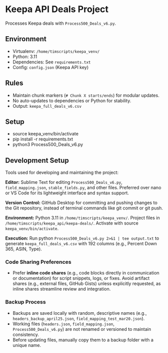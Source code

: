 # Keepa API Deals Project
Processes Keepa deals with `Process500_Deals_v6.py`.

## Environment
- Virtualenv: `/home/timscripts/keepa_venv/`
- Python: 3.11
- Dependencies: See `requirements.txt`
- Config: `config.json` (Keepa API key)

## Rules
- Maintain chunk markers (`# Chunk X starts/ends`) for modular updates.
- No auto-updates to dependencies or Python for stability.
- Output: `keepa_full_deals_v6.csv`

## Setup
- source keepa_venv/bin/activate
- pip install -r requirements.txt
- python3 Process500_Deals_v6.py

## Development Setup
Tools used for developing and maintaining the project:

**Editor:** Sublime Text for editing `Process500_Deals_v6.py`, `field_mapping.json`, `stable_fields.py`, and other files. Preferred over nano or VS Code for its lightweight interface and syntax support.

**Version Control:** GitHub Desktop for committing and pushing changes to the Git repository, instead of terminal commands like git commit or git push.

**Environment:** Python 3.11 in `/home/timscripts/keepa_venv/`. Project files in `/home/timscripts/keepa_api/keepa-deals/`. Activate with source `keepa_venv/bin/activate`.

**Execution:** Run python `Process500_Deals_v6.py 2>&1 | tee output.txt` to generate `keepa_full_deals_v6.csv` with 192 columns (e.g., Percent Down 365, ASIN, Type).

### Code Sharing Preferences
- Prefer **inline code shares** (e.g., code blocks directly in communication or documentation) for script snippets, logs, or fixes. Avoid artifact shares (e.g., external files, GitHub Gists) unless explicitly requested, as inline shares streamline review and integration.

### Backup Process
- Backups are saved locally with random, descriptive names (e.g., `headers_backup_april25.json`, `field_mapping_test_mar20.json`).
- Working files (`headers.json`, `field_mapping.json`, `Process500_Deals_v6.py`) are not renamed or versioned to maintain consistency.
- Before updating files, manually copy them to a backup folder with a unique name.